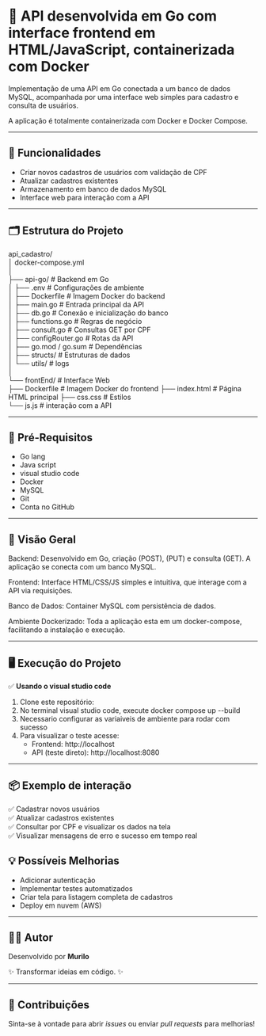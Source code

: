 # 🎯 API desenvolvida em Go com interface frontend em HTML/JavaScript, containerizada com Docker

Implementação de uma API em Go conectada a um banco de dados MySQL, acompanhada por uma interface web simples para cadastro e consulta de usuários.

A aplicação é totalmente containerizada com Docker e Docker Compose.

---

## 📌 **Funcionalidades**
- Criar novos cadastros de usuários com validação de CPF
- Atualizar cadastros existentes
- Armazenamento em banco de dados MySQL
- Interface web para interação com a API

---

## 🗂️ **Estrutura do Projeto**

api_cadastro/   
│   docker-compose.yml  
│   
├── api-go/                      # Backend em Go      
│   ├── .env                     # Configurações de ambiente    
│   ├── Dockerfile               # Imagem Docker do backend     
│   ├── main.go                  # Entrada principal da API     
│   ├── db.go                    # Conexão e inicialização do banco     
│   ├── functions.go             # Regras de negócio    
│   ├── consult.go               # Consultas GET por CPF    
│   ├── configRouter.go          # Rotas da API     
│   ├── go.mod / go.sum          # Dependências     
│   ├── structs/                 # Estruturas de dados          
│   └── utils/                   # logs    
│   
└── frontEnd/                      # Interface Web  
├── Dockerfile              # Imagem Docker do frontend 
├── index.html              # Página HTML principal 
├── css.css                 # Estilos   
└── js.js                   # interação com a API 

---

## 🛑 **Pré-Requisitos**
- Go lang
- Java script
- visual studio code
- Docker
- MySQL
- Git
- Conta no GitHub

---

## 🎯 **Visão Geral**

Backend: Desenvolvido em Go, criação (POST), (PUT) e consulta (GET). A aplicação se conecta com um banco MySQL.

Frontend: Interface HTML/CSS/JS simples e intuitiva, que interage com a API via requisições.

Banco de Dados: Container MySQL com persistência de dados.

Ambiente Dockerizado: Toda a aplicação esta em um docker-compose, facilitando a instalação e execução.

---

## 🖥️ **Execução do Projeto**

✅ **Usando o visual studio code**
1. Clone este repositório:
2. No terminal visual studio code, execute docker compose up --build
3. Necessario configurar as variaiveis de ambiente para rodar com sucesso
4. Para visualizar o teste acesse:
    - Frontend: http://localhost
    - API (teste direto): http://localhost:8080

---

## 📦 **Exemplo de interação** 
✅ Cadastrar novos usuários  
✅ Atualizar cadastros existentes  
✅ Consultar por CPF e visualizar os dados na tela  
✅ Visualizar mensagens de erro e sucesso em tempo real  

## 💡 **Possíveis Melhorias**
- Adicionar autenticação
- Implementar testes automatizados
- Criar tela para listagem completa de cadastros
- Deploy em nuvem (AWS)

---

## 👨‍💻 **Autor**
Desenvolvido por **Murilo**

✨ Transformar ideias em código. ✨

---

## 🤝 **Contribuições**
Sinta-se à vontade para abrir *issues* ou enviar *pull requests* para melhorias!
